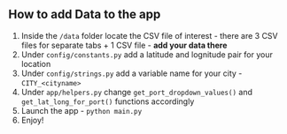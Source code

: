 ## How to add Data to the app
1. Inside the `/data` folder locate the CSV file of interest - there are 3 CSV files for separate tabs + 1 CSV file - **add your data there**
2. Under `config/constants.py` add a latitude and lognitude pair for your location
3. Under `config/strings.py` add a variable name for your city - `CITY_<cityname>`
4. Under `app/helpers.py` change `get_port_dropdown_values()` and `get_lat_long_for_port()` functions accordingly
5. Launch the app - `python main.py`
6. Enjoy!